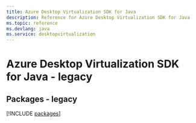 ```yaml
---
title: Azure Desktop Virtualization SDK for Java
description: Reference for Azure Desktop Virtualization SDK for Java
ms.topic: reference
ms.devlang: java
ms.service: desktopvirtualization
---
```

# Azure Desktop Virtualization SDK for Java - legacy
## Packages - legacy
[!INCLUDE [packages](desktop-virtualization-index.md)]

